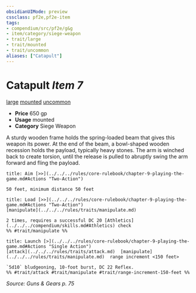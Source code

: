 ```yaml
---
obsidianUIMode: preview
cssclass: pf2e,pf2e-item
tags:
- compendium/src/pf2e/g&g
- item/category/siege-weapon
- trait/large
- trait/mounted
- trait/uncommon
aliases: ["Catapult"]
---
```

# Catapult *Item 7*  
[large](../../../Rules/traits/large-b1.md)  [mounted](../../../Rules/traits/mounted-g-g.md)  [uncommon](../../../Rules/traits/uncommon.md)  

- **Price** 650 gp
- **Usage** mounted
- **Category** Siege Weapon

A sturdy wooden frame holds the spring-loaded beam that gives this weapon its power. At the end of the beam, a bowl-shaped wooden recession holds the payload, typically heavy stones. The arm is winched back to create torsion, until the release is pulled to abruptly swing the arm forward and fling the payload.

```ad-embed-ability
title: Aim [>>](../../../rules/core-rulebook/chapter-9-playing-the-game.md#Actions "Two-Action")

50 feet, minimum distance 50 feet
```

```ad-embed-ability
title: Load [>>](../../../rules/core-rulebook/chapter-9-playing-the-game.md#Actions "Two-Action")
[manipulate](../../../rules/traits/manipulate.md)  

2 times, requires a successful DC 20 [Athletics](../../../compendium/skills.md#Athletics) check  
%% #trait/manipulate %%
```

```ad-embed-ability
title: Launch [>](../../../rules/core-rulebook/chapter-9-playing-the-game.md#Actions "Single Action")
[attack](../../../rules/traits/attack.md)  [manipulate](../../../rules/traits/manipulate.md)  range increment <150 feet>  

`5d10` bludgeoning, 10-foot burst, DC 22 Reflex.  
%% #trait/attack #trait/manipulate #trait/range-increment-150-feet %%
```

*Source: Guns & Gears p. 75*
